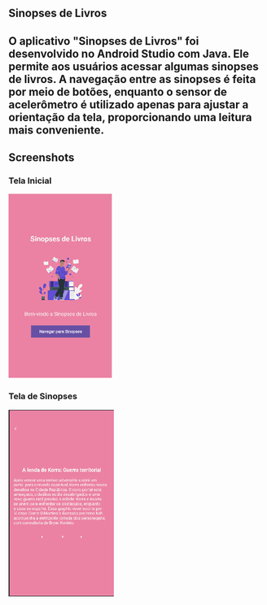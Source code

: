 ## Sinopses de Livros

## O aplicativo "Sinopses de Livros" foi desenvolvido no Android Studio com Java. Ele permite aos usuários acessar algumas sinopses de livros. A navegação entre as sinopses é feita por meio de botões, enquanto o sensor de acelerômetro é utilizado apenas para ajustar a orientação da tela, proporcionando uma leitura mais conveniente.

## Screenshots

### Tela Inicial
![Tela Inicial](app/src/main/res/drawable/inicial.png)

### Tela de Sinopses
![Tela de Sinopses](app/src/main/res/drawable/sp.png)






